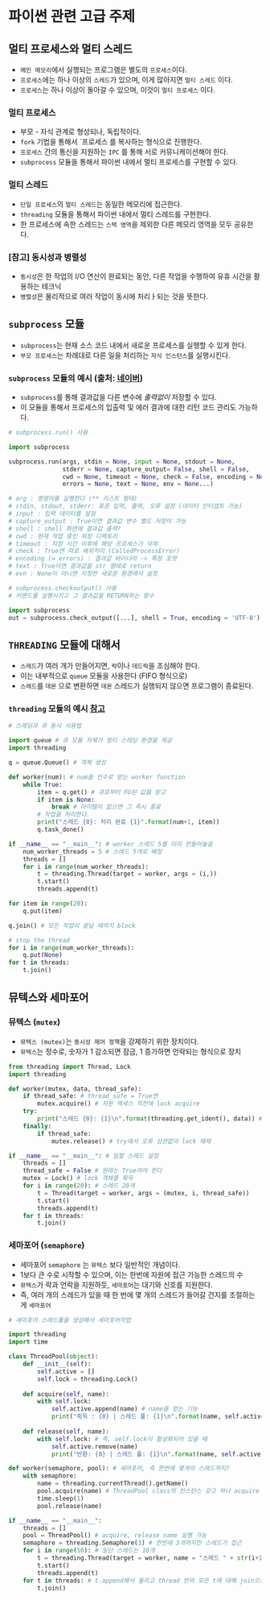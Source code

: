 # 파이썬 관련 고급 주제

## 멀티 프로세스와 멀티 스레드
* `메인 메모리`에서 실행되는 프로그램은 별도의 `프로세스`이다.
* `프로세스`에는 하나 이상의 `스레드`가 있으며, 이게 많아지면 `멀티 스레드` 이다.
* `프로세스`는 하나 이상이 돌아갈 수 있으며, 이것이 `멀티 프로세스` 이다.

### 멀티 프로세스
* 부모 - 자식 관계로 형성되나, 독립적이다.
* `fork` 기법을 통해서 `프로세스 를 복사하는 형식으로 진행한다.
* `프로세스` 간의 통신을 지원하는 `IPC` 를 통해 서로 커뮤니케이션해야 한다.
* `subprocess` 모듈을 통해서 파이썬 내에서 멀티 프로세스를 구현할 수 있다.

### 멀티 스레드
* `단일 프로세스`의 `멀티 스레드`는 동일한 메모리에 접근한다.
* `threading` 모듈을 통해서 파이썬 내에서 멀티 스레드를 구현한다.
* 한 프로세스에 속한 스레드는 `스택 영역`을 제외한 다른 메모리 영역을 모두 공유한다.

### [참고] 동시성과 병렬성
* `동시성`은 한 작업의 I/O 연산이 완료되는 동안, 다른 작업을 수행하여 유휴 시간을 활용하는 테크닉
* `병렬성`은 물리적으로 여러 작업이 동시에 처리ㅏ되는 것을 뜻한다.

## `subprocess` 모듈
* `subprocess`는 현재 소스 코드 내에서 새로운 프로세스를 실행할 수 있게 한다.
* `부모 프로세스`는 차례대로 다른 일을 처리하는 `자식 인스턴스`를 실행시킨다.

### `subprocess` 모듈의 예시 (출처: [네이버](https://blog.naver.com/sagala_soske/222131573917))

* `subprocess`를 통해 결과값을 다른 변수에 _출력없이_ 저장할 수 있다.
* 이 모듈을 통해서 프로세스의 입출력 및 에러 결과에 대한 리턴 코드 관리도 가능하다.

```python
# subprocess.run() 사용

import subprocess

subprocess.run(args, stdin = None, input = None, stdout = None,
               stderr = None, capture_output= False, shell = False,
               cwd = None, timeout = None, check = False, encoding = None,
               errors = None, text = None, env = None...)

# arg : 명령어를 실행한다 (** 리스트 형태)
# stdin, stdout, stderr: 표준 입력, 출력, 오류 설정 (데이터 인터셉트 가능)
# input : 입력 데이터를 설정
# capture_output : True이면 결과값 변수 별도 저장이 가능
# shell : shell 화면에 결과값 출력?
# cwd : 현재 작업 중인 워킹 디렉토리
# timeout : 지정 시간 이후에 해당 프로세스가 삭제
# check : True면 따로 예외처리 (CalledProcessError)
# encoding (= errors) : 결과값 바이너리 -> 특정 포맷
# text : True이면 결과값을 str 형태로 return
# evn : None이 아니면 지정한 새로운 환경에서 설정
```
```python
# subprocess.checkoutput() 사용
# 커맨드를 실행시키고 그 결과값을 RETURN하는 함수

import subprocess
out = subprocess.check_output([...], shell = True, encoding = 'UTF-8')
```

## `THREADING` 모듈에 대해서
* `스레드`가 여러 개가 만들어지면, `락`이나 `데드락`을 조심해야 한다.
* 이는 내부적으로 `queue` 모듈을 사용한다 (FIFO 형식으로)
* `스레드`를 `데몬` 으로 변환하면 `데몬` 스레드가 실행되지 않으면 프로그램이 종료된다.

### `threading` 모듈의 예시 [참고](https://velog.io/@nameunzz/thread-threading)
```python
# 스레딩과 큐 동시 사용법

import queue # 큐 모듈 자체가 멀티 스레딩 환경을 제공
import threading

q = queue.Queue() # 객체 생성

def worker(num): # num을 인수로 받는 worker function
    while True:
        item = q.get() # 큐로부터 FO된 값을 받고
        if item is None:
            break # 아이템이 없으면 그 즉시 종료
        # 작업을 처리한다.
        print("스레드 {0}: 처리 완료 {1}".format(num+1, item))
        q.task_done()

if __name__ == "__main__": # worker 스레드 5를 미리 만들어놓음
    num_worker_threads = 5 # 스레드 5개로 배정
    threads = [] 
    for i in range(num_worker_threads):
        t = threading.Thread(target = worker, args = (i,))
        t.start()
        threads.append(t)

for item in range(20):
    q.put(item)

q.join() # 모든 작업이 끝날 때까지 block

# stop the thread
for i in range(num_worker_threads):
    q.put(None)
for t in threads:
    t.join()
```

## 뮤텍스와 세마포어

### 뮤텍스 (`mutex`)
* `뮤텍스 (mutex)`는 `동시성 제어 정책`을 강제하기 위한 장치이다.
* `뮤텍스`는 정수로, 숫자가 1 감소되면 잠금, 1 증가하면 언락되는 형식으로 장치
```python
from threading import Thread, Lock
import threading

def worker(mutex, data, thread_safe):
    if thread_safe: # thread_safe = True면
        mutex.acquire() # 자원 엑세스 직전에 lock acquire
    try:
        print("스레드 {0}: {1}\n".format(threading.get_ident(), data)) # 스레드 식별자와 데이터
    finally:
        if thread_safe:
            mutex.release() # try에서 오류 상관없이 lock 해체

if __name__ == "__main__": # 일할 스레드 설정
    threads = []
    thread_safe = False # 원래는 True여야 한다
    mutex = Lock() # lock 객체를 획득
    for i in range(20): # 스레드 20개
        t = Thread(target = worker, args = (mutex, i, thread_safe))
        t.start()
        threads.append(t)
    for t in threads:
        t.join()
```

### 세마포어 (`semaphore`)
* 세마포어 `semaphore` 는 `뮤텍스` 보다 일반적인 개념이다.
* 1보다 큰 수로 시작할 수 있으며, 이는 한번에 자원에 접근 가능한 스레드의 수
* `뮤텍스`가 락과 언락을 지원하듯, `세마포어`는 대기와 신호를 지원한다.
* 즉, 여러 개의 스레드가 있을 때 한 번에 몇 개의 스레드가 들어갈 건지를 조절하는 게 `세마포어`
```python
# 세마포어 스레드풀을 생성해서 세마포어작업

import threading
import time

class ThreadPool(object):
    def __init__(self):
        self.active = []
        self.lock = threading.Lock()
    
    def acquire(self, name):
        with self.lock:
            self.active.append(name) # name을 얻는 기능
            print("획득 : {0} | 스레드 풀: {1}\n".format(name, self.active))
    
    def release(self, name):
        with self.lock: # 즉, self.lock이 활성화되어 있을 때
            self.active.remove(name)
            print("반환: {0} | 스레드 풀: {1}\n".format(name, self.active))

def worker(semaphore, pool): # 세마포어, 즉 한번에 몇개의 스레드까지?
    with semaphore:
        name = threading.currentThread().getName()
        pool.acquire(name) # ThreadPool class의 인스턴스 갖고 하나 acquire
        time.sleep(1)
        pool.release(name)

if __name__ == "__main__":
    threads = []
    pool = ThreadPool() # acquire, release name 실행 가능
    semaphore = threading.Semaphore(3) # 한번에 3개까지만 스레드가 접근
    for i in range(10): # 일단 스레드는 10개
        t = threading.Thread(target = worker, name = "스레드 " + str(i+1), args = (semaphore, pool))
        t.start()
        threads.append(t)
    for t in threads: # t.append해서 돌리고 thread 안의 모든 t에 대해 join으로 stop
        t.join()
```
